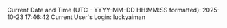 Current Date and Time (UTC - YYYY-MM-DD HH:MM:SS formatted): 2025-10-23 17:46:42
Current User's Login: luckyaiman
